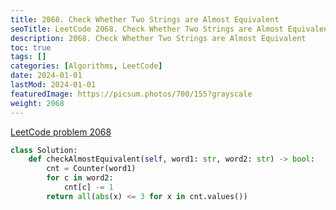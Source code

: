 ```yaml
---
title: 2068. Check Whether Two Strings are Almost Equivalent
seoTitle: LeetCode 2068. Check Whether Two Strings are Almost Equivalent | Python solution and explanation
description: 2068. Check Whether Two Strings are Almost Equivalent
toc: true
tags: []
categories: [Algorithms, LeetCode]
date: 2024-01-01
lastMod: 2024-01-01
featuredImage: https://picsum.photos/700/155?grayscale
weight: 2068
---
```


[LeetCode problem 2068](https://leetcode.com/problems/check-whether-two-strings-are-almost-equivalent/)

```python
class Solution:
    def checkAlmostEquivalent(self, word1: str, word2: str) -> bool:
        cnt = Counter(word1)
        for c in word2:
            cnt[c] -= 1
        return all(abs(x) <= 3 for x in cnt.values())

```
